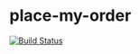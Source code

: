 # place-my-order
[![Build Status](https://travis-ci.org/jeffsteed/place-my-order.png?branch=master)](https://travis-ci.org/jeffsteed/place-my-order)

